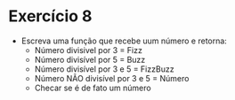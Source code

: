 # Exercício 8
- Escreva uma função que recebe uum número e retorna:
    - Número divisivel por 3 = Fizz
    - Número divisível por 5 = Buzz
    - Número divisível por 3 e 5 = FizzBuzz
    - Número NÃO divisível por 3 e 5 = Número
    - Checar se é de fato um número